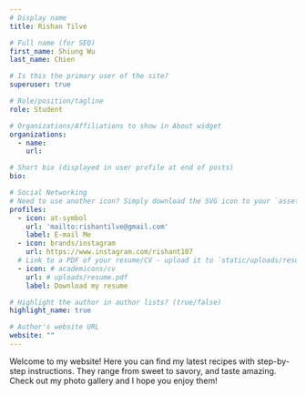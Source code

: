 ```yaml
---
# Display name
title: Rishan Tilve

# Full name (for SEO)
first_name: Shiung Wu
last_name: Chien

# Is this the primary user of the site?
superuser: true

# Role/position/tagline
role: Student

# Organizations/Affiliations to show in About widget
organizations:
  - name: 
    url: 

# Short bio (displayed in user profile at end of posts)
bio:  

# Social Networking
# Need to use another icon? Simply download the SVG icon to your `assets/media/icons/` folder.
profiles:
  - icon: at-symbol
    url: 'mailto:rishantilve@gmail.com'
    label: E-mail Me
  - icon: brands/instagram
    url: https://www.instagram.com/rishant107
  # Link to a PDF of your resume/CV - upload it to `static/uploads/resume.pdf`
  - icon: # academicons/cv
    url: # uploads/resume.pdf
    label: Download my resume

# Highlight the author in author lists? (true/false)
highlight_name: true

# Author's website URL
website: ""
---
```


Welcome to my website! Here you can find my latest recipes with step-by-step instructions. They range from sweet to savory, and taste amazing. Check out my photo gallery and I hope you enjoy them!
